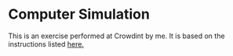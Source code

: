 Computer Simulation
===================
This is an exercise performed at Crowdint by me. It is based on the 
instructions listed [here.](https://gist.github.com/FerPerales/b073363e64824f4553cb)


